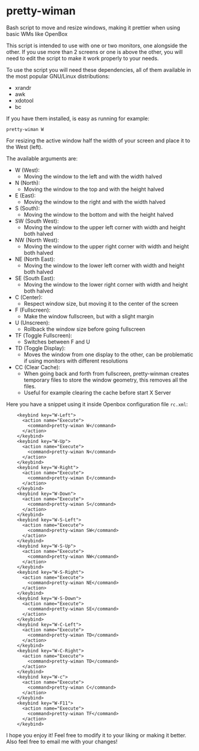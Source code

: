 # pretty-wiman
Bash script to move and resize windows, making it prettier when using basic WMs like OpenBox

This script is intended to use with one or two monitors, one alongside the other.
If you use more than 2 screens or one is above the other, you will need to edit the script to make it work properly to your needs.

To use the script you will need these dependencies, all of them available in the most popular GNU/Linux distributions:
- xrandr
- awk
- xdotool
- bc

If you have them installed, is easy as running for example:

```pretty-wiman W```

For resizing the active window half the width of your screen and place it to the West (left).

The available arguments are:
- W (West):
    - Moving the window to the left and with the width halved
- N (North):
    - Moving the window to the top and with the height halved
- E (East):
    - Moving the window to the right and with the width halved
- S (South):
    - Moving the window to the bottom and with the height halved
- SW (South West):
    - Moving the window to the upper left corner with width and height both halved
- NW (North West):
    - Moving the window to the upper right corner with width and height both halved
- NE (North East):
    - Moving the window to the lower left corner with width and height both halved
- SE (South East):
    - Moving the window to the lower right corner with width and height both halved
- C (Center):
    - Respect window size, but moving it to the center of the screen
- F (Fullscreen):
    - Make the window fullscreen, but with a slight margin
- U (Unscreen):
    - Rollback the window size before going fullscreen
- TF (Toggle Fullscreen):
    - Switches between F and U
- TD (Toggle Display):
    - Moves the window from one display to the other, can be problematic if using monitors with different resolutions
- CC (Clear Cache):
    - When going back and forth from fullscreen, pretty-winman creates temporary files to store the window geometry, this removes all the files.
    - Useful for example clearing the cache before start X Server

Here you have a snippet using it inside Openbox configuration file `rc.xml`:
```
    <keybind key="W-Left">
      <action name="Execute">
        <command>pretty-wiman W</command>
      </action>
    </keybind>
    <keybind key="W-Up">
      <action name="Execute">
        <command>pretty-wiman N</command>
      </action>
    </keybind>
    <keybind key="W-Right">
      <action name="Execute">
        <command>pretty-wiman E</command>
      </action>
    </keybind>
    <keybind key="W-Down">
      <action name="Execute">
        <command>pretty-wiman S</command>
      </action>
    </keybind>
    <keybind key="W-S-Left">
      <action name="Execute">
        <command>pretty-wiman SW</command>
      </action>
    </keybind>
    <keybind key="W-S-Up">
      <action name="Execute">
        <command>pretty-wiman NW</command>
      </action>
    </keybind>
    <keybind key="W-S-Right">
      <action name="Execute">
        <command>pretty-wiman NE</command>
      </action>
    </keybind>
    <keybind key="W-S-Down">
      <action name="Execute">
        <command>pretty-wiman SE</command>
      </action>
    </keybind>
    <keybind key="W-C-Left">
      <action name="Execute">
        <command>pretty-wiman TD</command>
      </action>
    </keybind>
    <keybind key="W-C-Right">
      <action name="Execute">
        <command>pretty-wiman TD</command>
      </action>
    </keybind>
    <keybind key="W-c">
      <action name="Execute">
        <command>pretty-wiman C</command>
      </action>
    </keybind>
    <keybind key="W-F11">
      <action name="Execute">
        <command>pretty-wiman TF</command>
      </action>
    </keybind>
```

I hope you enjoy it!
Feel free to modify it to your liking or making it better.
Also feel free to email me with your changes!
